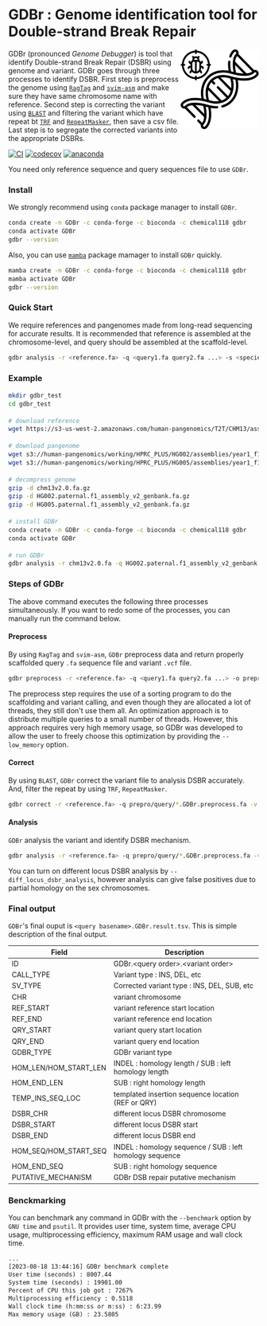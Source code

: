 GDBr : Genome identification tool for Double-strand Break Repair
================================================================

<img src="logo/gdbr.svg" alt="GDBr logo" align="right" height="160" style="display: inline-block;"> GDBr (pronounced _Genome Debugger_) is tool that identify Double-strand Break Repair (DSBR) using genome and variant. GDBr goes through three processes to identify DSBR. First step is preprocess the genome using [`RagTag`](https://github.com/malonge/RagTag) and [`svim-asm`](https://github.com/eldariont/svim-asm) and make sure they have same chromosome name with reference. Second step is correcting the variant using [`BLAST`](https://blast.ncbi.nlm.nih.gov/Blast.cgi) and filtering the variant which have repeat bt [`TRF`](https://github.com/Benson-Genomics-Lab/TRF) and [`RepeatMasker`](https://github.com/rmhubley/RepeatMasker), then save a csv file. Last step is to segregate the corrected variants into the appropriate DSBRs.

[![CI](https://github.com/Chemical118/GDBr/workflows/CI/badge.svg)](https://github.com/Chemical118/GDBr/actions?query=workflow%3ACI)
[![codecov](https://codecov.io/gh/Chemical118/GDBr/branch/master/graph/badge.svg?token=NA5V5H52M6)](https://codecov.io/gh/Chemical118/GDBr)
[![anaconda](https://anaconda.org/chemical118/gdbr/badges/version.svg)](https://anaconda.org/Chemical118/gdbr)

You need only reference sequence and query sequences file to use `GDBr`.

### Install

We strongly recommend using `conda` package manager to install `GDBr`.

```sh
conda create -n GDBr -c conda-forge -c bioconda -c chemical118 gdbr
conda activate GDBr
gdbr --version
```
Also, you can use [`mamba`](https://github.com/conda-forge/miniforge) package mamager to install `GDBr` quickly.
```sh
mamba create -n GDBr -c conda-forge -c bioconda -c chemical118 gdbr
mamba activate GDBr
gdbr --version
```
### Quick Start
We require references and pangenomes made from long-read sequencing for accurate results. It is recommended that reference is assembled at the chromosome-level, and query should be assembled at the scaffold-level.

```sh
gdbr analysis -r <reference.fa> -q <query1.fa query2.fa ...> -s <species of data> -t <number of threads>
```

### Example

```sh
mkdir gdbr_test
cd gdbr_test

# download reference
wget https://s3-us-west-2.amazonaws.com/human-pangenomics/T2T/CHM13/assemblies/analysis_set/chm13v2.0.fa.gz

# download pangenome
wget s3://human-pangenomics/working/HPRC_PLUS/HG002/assemblies/year1_f1_assembly_v2_genbank/HG002.paternal.f1_assembly_v2_genbank.fa.gz
wget s3://human-pangenomics/working/HPRC_PLUS/HG005/assemblies/year1_f1_assembly_v2_genbank/HG005.paternal.f1_assembly_v2_genbank.fa.gz

# decompress genome
gzip -d chm13v2.0.fa.gz
gzip -d HG002.paternal.f1_assembly_v2_genbank.fa.gz
gzip -d HG005.paternal.f1_assembly_v2_genbank.fa.gz

# install GDBr
conda create -n GDBr -c conda-forge -c bioconda -c chemical118 gdbr
conda activate GDBr

# run GDBr
gdbr analysis -r chm13v2.0.fa -q HG002.paternal.f1_assembly_v2_genbank.fa HG005.paternal.f1_assembly_v2_genbank.fa -s human -o gdbr_output -t 10
```

### Steps of GDBr

The above command executes the following three processes simultaneously. If you want to redo some of the processes, you can manually run the command below.

#### Preprocess

By using `RagTag` and `svim-asm`, `GDBr` preprocess data and return properly scaffolded query `.fa` sequence file and variant `.vcf` file.

```sh
gdbr preprocess -r <reference.fa> -q <query1.fa query2.fa ...> -o prepro -t <number of threads>
```

The preprocess step requires the use of a sorting program to do the scaffolding and variant calling, and even though they are allocated a lot of threads, they still don't use them all. An optimization approach is to distribute multiple queries to a small number of threads. However, this approach requires very high memory usage, so GDBr was developed to allow the user to freely choose this optimization by providing the `--low_memory` option.

#### Correct

By using `BLAST`, `GDBr` correct the variant file to analysis DSBR accurately. And, filter the repeat by using `TRF`, `RepeatMasker`.

```sh
gdbr correct -r <reference.fa> -q prepro/query/*.GDBr.preprocess.fa -v prepro/vcf/*.GDBr.preprocess.vcf -s <species of data> -o sv -t <number of threads>
```

#### Analysis

`GDBr` analysis the variant and identify DSBR mechanism.

```sh
gdbr analysis -r <reference.fa> -q prepro/query/*.GDBr.preprocess.fa -v sv/*.GDBr.correct.csv -o dsbr -t <number of threads>
```

You can turn on different locus DSBR analysis by `--diff_locus_dsbr_analysis`, however analysis can give false positives due to partial homology on the sex chromosomes.

### Final output

`GDBr`'s final ouput is `<query basename>.GDBr.result.tsv`. This is simple description of the final output.

| Field                 | Description                                              |
| --------------------- | -------------------------------------------------------- |
| ID                    | GDBr.\<query order\>.\<variant order\>                   |
| CALL_TYPE             | Variant type : INS, DEL, etc                             |
| SV_TYPE               | Corrected variant type : INS, DEL, SUB, etc              |
| CHR                   | variant chromosome                                       |
| REF_START             | variant reference start location                         |
| REF_END               | variant reference end location                           |
| QRY_START             | variant query start location                             |
| QRY_END               | variant query end location                               |
| GDBR_TYPE             | GDBr variant type                                        |
| HOM_LEN/HOM_START_LEN | INDEL : homology length / SUB : left homology length     |
| HOM_END_LEN           | SUB : right homology length                              |
| TEMP_INS_SEQ_LOC      | templated insertion sequence location (REF or QRY)       |
| DSBR_CHR              | different locus DSBR chromosome                          |
| DSBR_START            | different locus DSBR start                               |
| DSBR_END              | different locus DSBR end                                 |
| HOM_SEQ/HOM_START_SEQ | INDEL : homology sequence / SUB : left homology sequence |
| HOM_END_SEQ           | SUB : right homology sequence                            |
| PUTATIVE_MECHANISM    | GDBr DSB repair putative mechanism                       |

### Benckmarking

You can benchmark any command in GDBr with the `--benchmark` option by `GNU time` and `psutil`. It provides user time, system time, average CPU usage, multiprocessing efficiency, maximum RAM usage and wall clock time.

```
...
[2023-08-18 13:44:16] GDBr benchmark complete
User time (seconds) : 8007.44
System time (seconds) : 19901.00
Percent of CPU this job got : 7267%
Multiprocessing efficiency : 0.5118
Wall clock time (h:mm:ss or m:ss) : 6:23.99
Max memory usage (GB) : 23.5805
```
